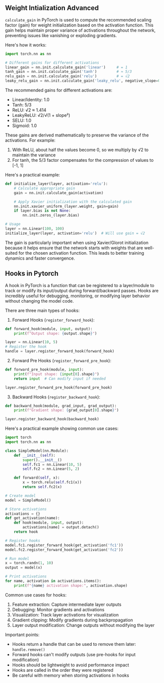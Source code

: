 ## Weight Intialization Advanced
`calculate_gain` in PyTorch is used to compute the recommended scaling factor (gain) for weight initialization based on the activation function. This gain helps maintain proper variance of activations throughout the network, preventing issues like vanishing or exploding gradients.

Here's how it works:

```python
import torch.nn as nn

# Different gains for different activations
linear_gain = nn.init.calculate_gain('linear')     # = 1
tanh_gain = nn.init.calculate_gain('tanh')         # ≈ 5/3
relu_gain = nn.init.calculate_gain('relu')         # = √2
leaky_relu_gain = nn.init.calculate_gain('leaky_relu', negative_slope=0.2)  # ≈ √2
```

The recommended gains for different activations are:
- Linear/Identity: 1.0
- Tanh: 5/3
- ReLU: √2 ≈ 1.414
- LeakyReLU: √2/√(1 + slope²)
- SELU: 1.0
- Sigmoid: 1.0

These gains are derived mathematically to preserve the variance of the activations. For example:
1. With ReLU, about half the values become 0, so we multiply by √2 to maintain the variance
2. For tanh, the 5/3 factor compensates for the compression of values to [-1, 1]

Here's a practical example:

```python
def initialize_layer(layer, activation='relu'):
    # Calculate appropriate gain
    gain = nn.init.calculate_gain(activation)

    # Apply Xavier initialization with the calculated gain
    nn.init.xavier_uniform_(layer.weight, gain=gain)
    if layer.bias is not None:
        nn.init.zeros_(layer.bias)

# Usage
layer = nn.Linear(100, 100)
initialize_layer(layer, activation='relu')  # Will use gain = √2
```

The gain is particularly important when using Xavier/Glorot initialization because it helps ensure that the network starts with weights that are well-suited for the chosen activation function. This leads to better training dynamics and faster convergence.


## Hooks in Pytorch
A hook in PyTorch is a function that can be registered to a layer/module to track or modify its input/output during forward/backward passes. Hooks are incredibly useful for debugging, monitoring, or modifying layer behavior without changing the model code.

There are three main types of hooks:

1. Forward Hooks (`register_forward_hook`):
```python
def forward_hook(module, input, output):
    print(f"Output shape: {output.shape}")

layer = nn.Linear(10, 5)
# Register the hook
handle = layer.register_forward_hook(forward_hook)
```

2. Forward Pre Hooks (`register_forward_pre_hook`):
```python
def forward_pre_hook(module, input):
    print(f"Input shape: {input[0].shape}")
    return input  # Can modify input if needed

layer.register_forward_pre_hook(forward_pre_hook)
```

3. Backward Hooks (`register_backward_hook`):
```python
def backward_hook(module, grad_input, grad_output):
    print(f"Gradient shape: {grad_output[0].shape}")

layer.register_backward_hook(backward_hook)
```

Here's a practical example showing common use cases:

```python
import torch
import torch.nn as nn

class SimpleModel(nn.Module):
    def __init__(self):
        super().__init__()
        self.fc1 = nn.Linear(10, 5)
        self.fc2 = nn.Linear(5, 2)

    def forward(self, x):
        x = torch.relu(self.fc1(x))
        return self.fc2(x)

# Create model
model = SimpleModel()

# Store activations
activations = {}
def get_activation(name):
    def hook(module, input, output):
        activations[name] = output.detach()
    return hook

# Register hooks
model.fc1.register_forward_hook(get_activation('fc1'))
model.fc2.register_forward_hook(get_activation('fc2'))

# Run model
x = torch.randn(1, 10)
output = model(x)

# Print activations
for name, activation in activations.items():
    print(f"{name} activation shape:", activation.shape)
```

Common use cases for hooks:
1. Feature extraction: Capture intermediate layer outputs
2. Debugging: Monitor gradients and activations
3. Visualization: Track layer activations for visualization
4. Gradient clipping: Modify gradients during backpropagation
5. Layer output modification: Change outputs without modifying the layer

Important points:
- Hooks return a handle that can be used to remove them later: `handle.remove()`
- Forward hooks can't modify outputs (use pre-hooks for input modification)
- Hooks should be lightweight to avoid performance impact
- Hooks are called in the order they were registered
- Be careful with memory when storing activations in hooks
